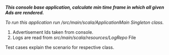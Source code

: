 ***This console base application, calculate min time frame in which all given Ads are rendered.***

_To run this application run /src/main/scala/ApplicationMain Singleton class._

1. Advertisement Ids taken from console.
2. Logs are read from _src/main/scala/resources/LogRepo_ File

Test cases explain the scenario for respective class.

